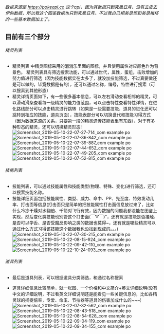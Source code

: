 ###### 数据来源是 https://pokeapi.co 这个api，因为其数据只到究极日月，没有去皮去伊的数据，所以我这个图鉴数据也只到究极日月。不过我自己把美录坦和美录梅塔的一些基本数据加上了。

## 目前有三个部分
###### 精灵列表

 - 精灵列表 中精灵图标采用的消消乐里面的图标，并且使用属性对应颜色作为背景色。
   精灵列表具有筛选搜索功能，可以通过世代，属性，蛋组，击败增加的努力值进行筛选（因为技能数据实在太多了，就没加技能筛选，不过真要做还是可以做的，毕竟数据是有的），还可以通过名称，编号，特性进行搜索（可以搜索到其他形态）
 - 精灵详情页面如下，有一些很多基本信息，可以左右滑动查看相邻的精灵，可以滑动滑条查看每一级精灵的能力值范围，可以点击特性查看特性详情，在进化路线部分可以点击精灵进行跳转（如果是一些需要技能，道具的进化还可以跳转到相应的技能，道具页面），技能表部分可以切换世代和技能习得方式（因为数据来源的关系，只要第一段的精灵遗传技能表里有东西），对于有多种形态的精灵，还可以切换精灵形态!
![Screenshot_2019-05-10-22-07-27-714_com example po](https://user-images.githubusercontent.com/44082279/57533557-ae575080-7370-11e9-87a9-9fffa8c1cbff.png)
![Screenshot_2019-05-10-22-07-36-842_com example po](https://user-images.githubusercontent.com/44082279/57533586-bd3e0300-7370-11e9-9e36-188d7a31a53f.png)
![Screenshot_2019-05-10-22-07-39-887_com example po](https://user-images.githubusercontent.com/44082279/57533596-c038f380-7370-11e9-9c58-8bc18f546216.png)
![Screenshot_2019-05-10-22-07-44-652_com example po](https://user-images.githubusercontent.com/44082279/57533604-c202b700-7370-11e9-8fbe-d73e280abf47.png)
![Screenshot_2019-05-10-22-07-49-205_com example po](https://user-images.githubusercontent.com/44082279/57533612-c4651100-7370-11e9-931b-55fab99f6aca.png)
![Screenshot_2019-05-10-22-07-52-815_com example po](https://user-images.githubusercontent.com/44082279/57533617-c62ed480-7370-11e9-8dd0-3f1faf093f8c.png)

###### 技能列表
 - 技能列表，可以通过技能属性和技能类型(物理、特殊、变化)进行筛选，还可以搜索技能名称。
 - 技能详细页面包括技能属性、类型、威力、命中、PP、先至度、特效发动几率、打击面等信息(打击面只是简单的把技能属性打击面信息放过来了，比如什么冷冻干燥对水翻倍、千箭对飞行有效，因为数据的问题我都没能在图鉴上实现，然后变化类技能也别管这个打击面(￣▽￣)"，还有就是技能是否接触、是否可以学舌、是否受魔反影响之类的数据也莫得~，还有就是哪些精灵可以通过什么方式习得该技能这个数据我也没找到现成的。。。)
![Screenshot_2019-05-10-22-07-30-215_com example po](https://user-images.githubusercontent.com/44082279/57533631-d47cf080-7370-11e9-8bbb-d48f2bacee01.png)
![Screenshot_2019-05-10-22-08-15-924_com example po](https://user-images.githubusercontent.com/44082279/57533816-363d5a80-7371-11e9-9fdb-8343bee1c835.png)
![Screenshot_2019-05-10-22-09-42-110_com example po](https://user-images.githubusercontent.com/44082279/57533681-eeb6ce80-7370-11e9-9f6a-6cbb34a662eb.png)
![Screenshot_2019-05-10-22-10-24-093_com example po](https://user-images.githubusercontent.com/44082279/57533686-f1192880-7370-11e9-8f5c-baf7e9ae28a6.png)


###### 道具列表

 - 最后是道具列表，可以根据道具分类筛选，和通过名称搜索
   
 - 道具详细信息比较简单，就一张图、一个价格和中文简介+英文详细说明(没有中文的详细说明，不过看英文详细说明还是能看见一些关键信息的，比如各精灵球的捕捉倍率，专爱、命玉、节拍器等道具的伤害加成什么的~~~)
![Screenshot_2019-05-10-22-07-32-562_com example po](https://user-images.githubusercontent.com/44082279/57533948-7ef51380-7371-11e9-9245-764b91fc7a17.png)
![Screenshot_2019-05-10-22-08-43-518_com example po](https://user-images.githubusercontent.com/44082279/57533951-80bed700-7371-11e9-8915-dea47c16a063.png)
![Screenshot_2019-05-10-22-08-54-628_com example po](https://user-images.githubusercontent.com/44082279/57533953-81576d80-7371-11e9-9a79-c23cd71d8623.png)
![Screenshot_2019-05-10-22-09-04-119_com example po](https://user-images.githubusercontent.com/44082279/57533955-81f00400-7371-11e9-90f9-07905690d476.png)
![Screenshot_2019-05-10-22-09-34-155_com example po](https://user-images.githubusercontent.com/44082279/57533960-83b9c780-7371-11e9-913b-d63d5e3d7e51.png)
